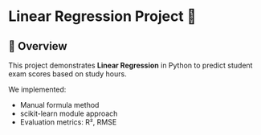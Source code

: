 # Linear Regression Project 🎯

## 📌 Overview
This project demonstrates **Linear Regression** in Python to predict student exam scores based on study hours.

We implemented:
- Manual formula method
- scikit-learn module approach
- Evaluation metrics: R², RMSE
